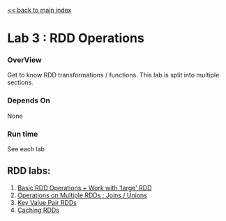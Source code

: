[<< back to main index](../README.md)

Lab 3 : RDD Operations
======================
### OverView
Get to know RDD transformations / functions.  This lab is split into multiple sections.

### Depends On 
None

### Run time
See each lab

## RDD labs:
1. [Basic RDD Operations + Work with 'large' RDD](1-rdd-basics.md)
2. [Operations on Multiple RDDs : Joins / Unions ](2-rdd-multi.md)
3. [Key Value Pair RDDs](3-rdd-kv.md)
4. [Caching RDDs](4-cache.md)

